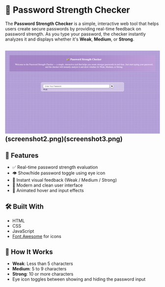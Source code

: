 # 🔐 Password Strength Checker

The **Password Strength Checker** is a simple, interactive web tool that helps users create secure passwords by providing real-time feedback on password strength. As you type your password, the checker instantly analyzes it and displays whether it's **Weak**, **Medium**, or **Strong**.

![Screenshots](screenshot1.png)(screenshot2.png)(screenshot3.png)
---

## 🚀 Features

- ✅ Real-time password strength evaluation
- 👁️ Show/hide password toggle using eye icon
- 💬 Instant visual feedback (Weak / Medium / Strong)
- 🎨 Modern and clean user interface
- 🔁 Animated hover and input effects

## 🛠️ Built With

- HTML
- CSS
- JavaScript
- [Font Awesome](https://fontawesome.com/) for icons

## 📌 How It Works

- **Weak**: Less than 5 characters  
- **Medium**: 5 to 9 characters  
- **Strong**: 10 or more characters  
- Eye icon toggles between showing and hiding the password input
